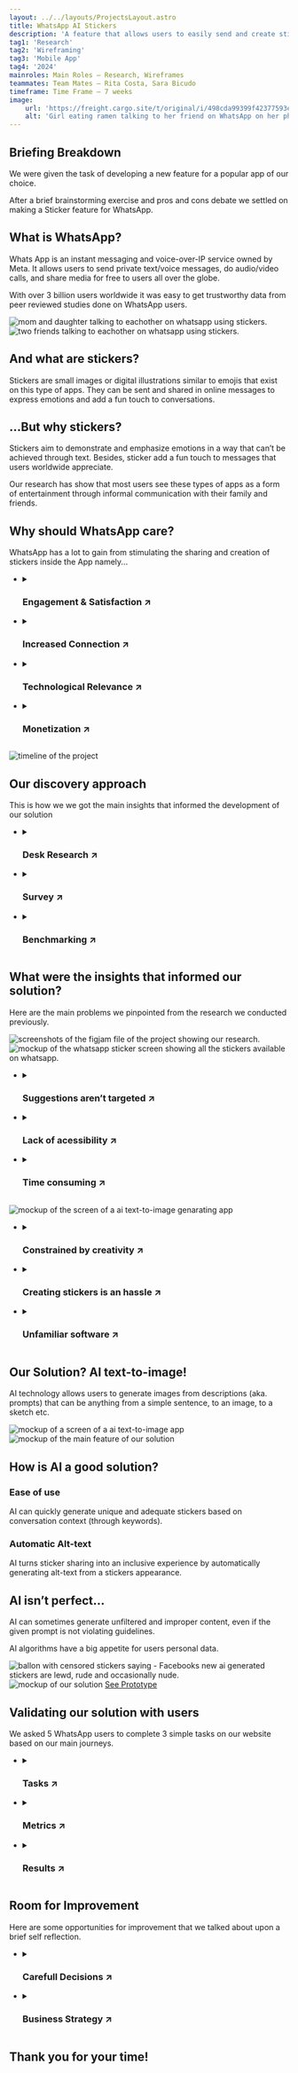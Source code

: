```yaml
---
layout: ../../layouts/ProjectsLayout.astro
title: WhatsApp AI Stickers
description: 'A feature that allows users to easily send and create stickers based on their conversations and personalities.'
tag1: 'Research'
tag2: 'Wireframing'
tag3: 'Mobile App'
tag4: '2024'
mainroles: Main Roles — Research, Wireframes
teammates: Team Mates — Rita Costa, Sara Bicudo
timeframe: Time Frame — 7 weeks
image:
    url: 'https://freight.cargo.site/t/original/i/498cda99399f42377593ed4cd3bbdd066bcb61306d00ccf2a52132ab8b7218a1/whatsapp_stickersapp_cover2.jpg'
    alt: 'Girl eating ramen talking to her friend on WhatsApp on her phone. Shes using the new ai sticker feature to communicate with her.'
---
```


<section class="case_studies_content_2columns">
  <h2>Briefing Breakdown</h2>
  <div>
      <p>We were given the task of developing a new feature for a popular app of our choice.</p>
      <p>After a brief brainstorming exercise and pros and cons debate we settled on making a Sticker feature for WhatsApp.</p>
  </div>
</section>

<section class="case_studies_content_2columns">
        <div>
            <h2>What is WhatsApp?</h2>
            <p>Whats App is an instant messaging and voice-over-IP service owned by Meta. It allows users to send private text/voice messages, do audio/video calls, and share media for free to users all over the globe.</p>
            <p>With over 3 billion users worldwide it was easy to get trustworthy data from peer reviewed studies done on WhatsApp users.</p>
        </div>
        <img src="https://freight.cargo.site/t/original/i/07ff21dd44336c91cef9592be19895ea0652a42f4a3def0c810047b9efaf6acd/whatsapp.jpg" alt="mom and daughter talking to eachother on whatsapp using stickers."></img>
</section>

<section class="case_studies_content_2columns">
        <img src="https://freight.cargo.site/t/original/i/f54501b543b2cd7574025012ddcbd501e56b7e03af10914c76596938bd4e2292/stickers.jpg" alt="two friends talking to eachother on whatsapp using stickers."></img>
        <div>
            <h2>And what are stickers?</h2>
            <p>Stickers are small images or digital illustrations similar to emojis that exist on this type of apps. They can be sent and shared in online messages to express emotions and add a fun touch to conversations.</p>
        </div>
</section>

<section class="case_studies_content_2columns">
  <h2>...But why stickers?</h2>
  <div>
      <p>Stickers aim to demonstrate and emphasize emotions in a way that can’t be achieved through text. Besides, sticker add a fun touch to messages that users worldwide appreciate.</p>
      <p>Our research has show that most users see these types of apps as a form of entertainment through informal communication with their family and friends.</p>
  </div>
</section>

<section class="case_studies_content_2columns">
    <div>
        <h2>Why should WhatsApp care?</h2>
        <p>WhatsApp has a lot to gain from stimulating the sharing and creation of stickers inside the App namely...</p>
    </div>
    <ul>
        <li>
        <details>
            <summary><h3>Engagement & Satisfaction ↗</h3></summary>
            <p>Users wouldn’t need to leave the app to create their own stickers and sticker sharing and creation increases engagement and user satisfaction.</p>
          </details>
        </li>
        <li>
            <details>
                <summary><h3>Increased Connection ↗</h3></summary>
                <p>Ongoing creation of stickers might lead active users to get attached to their sticker libraries, serving as a motivation to keep using the app and abandon competitor apps.</p>
             </details>
        </li>
        <li>
            <details>
                <summary><h3>Technological Relevance ↗</h3></summary>
                <p>The emergence of artificial intelligence (AI) has sparked curiosity among users worldwide, and people are increasingly drawn to explore and engage with these innovations.</p>
            </details>
        </li>
        <li>
        <details>
            <summary><h3>Monetization ↗</h3></summary>
            <p>This feature is an opportunity for WhatsApp when it comes to monetization, through the creation of special tools and features only available to premium users.</p>
          </details>
        </li>
    </ul>
</section>

<section>
    <img src="https://freight.cargo.site/t/original/i/70c0b8306bbd226a29ad6cf4ecc4c09a15a85b73a5d267083fab0f2c3664be04/timeline.jpg" alt="timeline of the project"></img>
</section>

<section class="case_studies_content_2columns">
    <div>
        <h2>Our discovery approach</h2>
        <p>This is how we we got the main insights that informed the development of our solution</p>
    </div>
    <ul>
        <li>
        <details>
            <summary><h3>Desk Research ↗</h3></summary>
            <p>We analyzed multiple pear reviewed studies about WhatsApp users, Sticker users and AI text-to-image.</p>
          </details>
        </li>
        <li>
            <details>
                <summary><h3>Survey ↗</h3></summary>
                <p>We did a quick survey with 30 WhatsApp users to reinforce/debunk some of our assumptions.</p>
             </details>
        </li>
        <li>
            <details>
                <summary><h3>Benchmarking ↗</h3></summary>
                <p>We looked at over 15 different apps related to making stickers and text-to-image AI generators to understand their approach to sticker/image generation and editing.</p>
            </details>
        </li>
    </ul>
</section>

<section class="case_studies_content_2columns">
  <div>
      <h2>What were the insights that informed our solution?</h2>
      <p>Here are the main problems we pinpointed from the research we conducted previously.</p>
  </div>
  <img src="https://freight.cargo.site/t/original/i/2193310b2a79c2fb47195b7ceb9fb479a63060c47ea3b662ea823d0f08d8e713/insights.jpg" alt="screenshots of the figjam file of the project showing our research."></img>
</section>

<section class="case_studies_content_2columns">
    <img src="https://freight.cargo.site/t/original/i/a730a9a07c7f3e16ae293d1405a5319bfde27100bada20c6782cec133f2a2b9c/problems1.jpg" alt="mockup of the whatsapp sticker screen showing all the stickers available on whatsapp."></img>
      <ul>
        <li>
        <details>
            <summary><h3>Suggestions aren’t targeted ↗</h3></summary>
            <p>Sticker suggestions are the same for all users, meaning that they don’t fit each users personality and usage context.</p>
          </details>
        </li>
        <li>
            <details>
                <summary><h3>Lack of acessibility ↗</h3></summary>
                <p>Invisual users are excluded from the experience of creating and sharing stickers.</p>
             </details>
        </li>
        <li>
            <details>
                <summary><h3>Time consuming ↗</h3></summary>
                <p>Users take too long to find the perfect sticker that fits their conversations context.</p>
            </details>
        </li>
    </ul> 
</section>

<section class="case_studies_content_2columns">
  <img src="https://freight.cargo.site/t/original/i/772d949d2eb98fb6aaa53556bb2b2a010b49d5e9dea2346d4e9339a7ccedc408/problems2.jpg" alt="mockup of the screen of a ai text-to-image genarating app"></img>
    <ul>
      <li>
      <details>
          <summary><h3>Constrained by creativity ↗</h3></summary>
          <p>Sticker creation is restricted by the users creativity and media content available in their gallery.</p>
        </details>
      </li>
      <li>
          <details>
              <summary><h3>Creating stickers is an hassle ↗</h3></summary>
              <p>Users who create stickers have to use third party software to do so and upload their stickers to WhatsApp. There is no way to create stickers in app.</p>
           </details>
      </li>
      <li>
          <details>
              <summary><h3>Unfamiliar software ↗</h3></summary>
              <p>Users who are less tech savvy may have trouble recognizing software patterns that are common in these types of products. </p>
          </details>
      </li>
  </ul> 
</section>

<section class="case_studies_content_2columns">
  <div>
      <h2>Our Solution? AI text-to-image!</h2>
      <p>AI technology allows users to generate images from descriptions (aka. prompts) that can be anything from a simple sentence, to an image, to a sketch etc.</p>
  </div>
  <img src="https://freight.cargo.site/t/original/i/2e8f96797e9c102bdea5a2d2015d4b4a5315b58467040f43f545456136f094d3/solution.jpg" alt="mockup of a screen of a ai text-to-image app"></img>
</section>

<section class="case_studies_content_2columns">
  <img src="https://freight.cargo.site/t/original/i/1a9d6bb895b33e3ac7c2b53e018ff11d13378d53b5c42829a7e87e551336776c/solution2.jpg" alt="mockup of the main feature of our solution"></img>
  <div>
      <h2>How is AI a good solution?</h2>
      <h3>Ease of use</h3>
      <p>AI can quickly generate unique and adequate stickers based on conversation context (through keywords).</p>
      <h3>Automatic Alt-text</h3>
      <p>AI turns sticker sharing into an inclusive experience by automatically generating alt-text from a stickers appearance.</p>
  </div>
</section>

<section class="case_studies_content_2columns">
  <div>
      <h2>AI isn’t perfect...</h2>
      <p>AI can sometimes generate unfiltered and improper content, even if the given prompt is not violating guidelines.</p>
      <p>AI algorithms have a big appetite for users personal data.</p>
  </div>
  <img src="https://freight.cargo.site/t/original/i/cbc7ced8a549c5fc2e1de97364eb1067f87c9e8328666e62089feb2ace270062/aiproblems.jpg" alt="ballon with censored stickers saying - Facebooks new ai generated stickers are lewd, rude and occasionally nude."></img>
</section>

<section class="prototype">
    <img src="https://freight.cargo.site/t/original/i/1aca920d8795974081b4c9979dbd04e67ebbb7abea49425a91c9ea4628acb848/solution_cover.jpg" alt="mockup of our solution"></img>
    <a class="cta" href="https://www.figma.com/proto/c2olOAxiqFcUZvLFCz4MCj/AI-Stickers-Whatsapp?type=design&node-id=198-1919&t=RnlVOzofoCy7rq5N-1&scaling=min-zoom&page-id=1%3A2961&starting-point-node-id=198%3A1919&fuid=1298756427841681183" target="_blank">See Prototype</a>
</section>

<section class="case_studies_content_2columns">
    <div>
        <h2>Validating our solution with users</h2>   
        <p>We asked 5 WhatsApp users to complete 3 simple tasks on our website based on our main journeys.</p>
    </div> 
    <ul>
        <li>
        <details>
            <summary><h3>Tasks ↗</h3></summary>
            <p>We started by asking our participants to “React to a message and generate an AI sticker”, “Access the Premium Page” and “Edit your sticker and delete the respective text box”.</p>
          </details>
        </li>
        <li>
            <details>
                <summary><h3>Metrics ↗</h3></summary>
                <p>To validate our solution we measured wether users were capable of successfully completing a task, how much time it took them to complete the task.</p>
             </details>
        </li>
        <li>
            <details>
                <summary><h3>Results ↗</h3></summary>
                <p>We found the 3rd task to be straightforward with a 100% success rate. In the 1st task, some users attempted to drag the message instead of pressing it. The 2nd task revealed challenges in locating premium features, indicating a need for enhanced visibility, potentially through popups and sticky buttons.
                </p>
            </details>
        </li>
    </ul>
</section>

<section class="case_studies_content_2columns"> 
    <div>
        <h2>Room for Improvement</h2>   
        <p>Here are some opportunities for improvement that we talked about upon a brief self reflection. </p>
    </div>
    <ul>
        <li>
        <details>
            <summary><h3>Carefull Decisions ↗</h3></summary>
            <p>Carefully deciding our discovery approaches from the get go can lead us to better insights and more interesting solutions.</p>
          </details>
        </li>
        <li>
            <details>
                <summary><h3>Business Strategy ↗</h3></summary>
                <p>Better understand how this feature could be beneficial from a business stand point.</p>
             </details>
        </li>
    </ul>
</section>

<section>
    <h1>Thank you for your time!</h1>
</section>